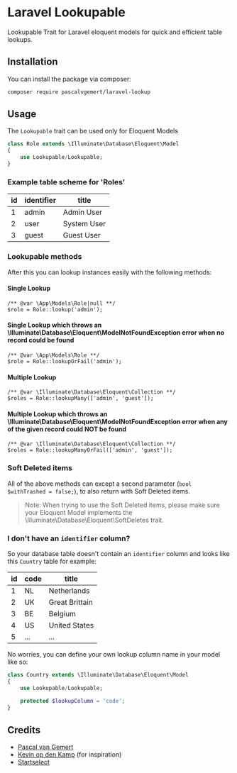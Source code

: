 # Laravel Lookupable
Lookupable Trait for Laravel eloquent models for quick and efficient table lookups.

## Installation

You can install the package via composer:

``` bash
composer require pascalvgemert/laravel-lookup
```

## Usage

The `Lookupable` trait can be used only for Eloquent Models

```php
class Role extends \Illuminate\Database\Eloquent\Model
{
    use Lookupable/Lookupable;
}
```

### Example table scheme for 'Roles'

id | identifier | title
--- | --- | ---
1 | admin | Admin User
2 | user | System User
3 | guest | Guest User

### Lookupable methods

After this you can lookup instances easily with the following methods:

#### Single Lookup 

```
/** @var \App\Models\Role|null **/
$role = Role::lookup('admin');
```

#### Single Lookup which throws an \Illuminate\Database\Eloquent\ModelNotFoundException error when no record could be found

```
/** @var \App\Models\Role **/
$role = Role::lookupOrFail('admin');
```

#### Multiple Lookup 

```
/** @var \Illuminate\Database\Eloquent\Collection **/
$roles = Role::lookupMany(['admin', 'guest']);
```

#### Multiple Lookup which throws an \Illuminate\Database\Eloquent\ModelNotFoundException error when any of the given record could NOT be found

```
/** @var \Illuminate\Database\Eloquent\Collection **/
$roles = Role::lookupManyOrFail(['admin', 'guest']);
```

### Soft Deleted items

All of the above methods can except a second parameter (`bool $withTrashed = false;`), to also return with Soft Deleted items. 

> Note: When trying to use the Soft Deleted items, please make sure your Eloquent Model implements the \Illuminate\Database\Eloquent\SoftDeletes trait.

### I don't have an `identifier` column?

So your database table doesn't contain an `identifier` column and looks like this `Country` table for example:

id | code | title
--- | --- | ---
1 | NL | Netherlands
2 | UK | Great Brittain
3 | BE | Belgium
4 | US | United States
5 | ... | ...

No worries, you can define your own lookup column name in your model like so:

```php
class Country extends \Illuminate\Database\Eloquent\Model
{
    use Lookupable/Lookupable;
    
    protected $lookupColumn = 'code';
}
```

## Credits

- [Pascal van Gemert](https://github.com/pascalvgemert)
- [Kevin op den Kamp](https://github.com/papa-smurf) (for inspiration)
- [Startselect](https://startselect.com) 
